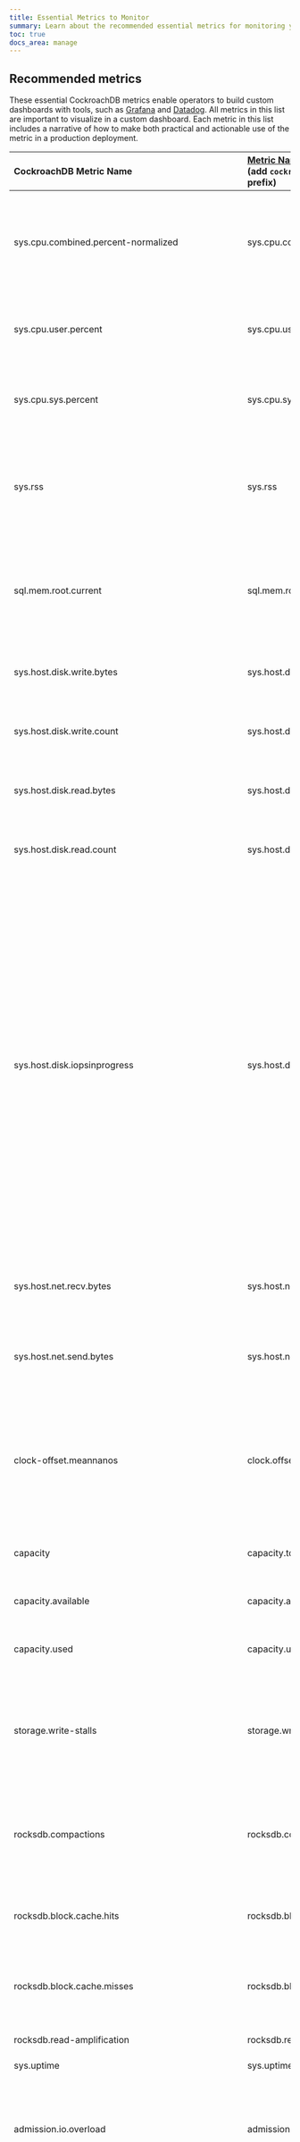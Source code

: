 ```yaml
---
title: Essential Metrics to Monitor
summary: Learn about the recommended essential metrics for monitoring your CockroachDB cluster.
toc: true
docs_area: manage
---
```


## Recommended metrics

These essential CockroachDB metrics enable operators to build custom dashboards with tools, such as [Grafana](monitor-cockroachdb-with-prometheus.html#step-5-visualize-metrics-in-grafana) and [Datadog](datadog.html). All metrics in this list are important to visualize in a custom dashboard. Each metric in this list includes a narrative of how to make both practical and actionable use of the metric in a production deployment.

| <div style="width:225px">CockroachDB Metric Name<div> | <div style="width:225px">[Metric Name in Datadog](https://docs.datadoghq.com/integrations/cockroachdb/?tab=host#metrics) (add `cockroachdb.` leading prefix)<div> | Category                | Description                                                  | Narrative                                                    |
| :-------------------------------------------------- | :----------------------------------------------------------- | :---------------------- | :----------------------------------------------------------- | :----------------------------------------------------------- |
| sys.cpu.combined.percent-normalized                 | sys.cpu.combined.percent.normalized                          | Platform                | Current user+system CPU percentage across the whole machine, normalized 0-1 by number of cores | This metric gives the CPU utilization percentage of the underlying server, virtual server or container hosting the CockroachDB process. It includes non-CockroachDB usage. If it is equal to 1 (or 100%), then the CPU is overloaded. CockroachDB should not be running in an environment with an overloaded state for extended periods of time (hours). This metric is used in the DB Console in the [CPU utilization graphs](ui-hardware-dashboard.html#cpu-percent). |
| sys.cpu.user.percent                                | sys.cpu.user.percent                                         | Platform                | Current user CPU percentage consumed by the CRDB process     | This metric gives the CPU usage percentage at the user level by the CockroachDB process only. This is similar to the Linux `top` command output. The metric value can be more than 1 (or 100%) on multi-core systems. It is best to combine user and system metrics. |
| sys.cpu.sys.percent                                 | sys.cpu.sys.percent                                          | Platform                | Current system CPU percentage consumed by the CRDB process   | This metric gives the CPU usage percentage at the system (Linux kernel) level by the CockroachDB process only. This is similar to the Linux `top` command output. The metric value can be more than 1 (or 100%) on multi-core systems. It is best to combine user and system metrics. |
| sys.rss                                             | sys.rss                                                      | Platform                | Current process memory (RSS)                                 | This metric gives the amount of RAM used by the CockroachDB process. Persistently low values over an extended period of time suggest there is underutilized memory that can be put to work with adjusted [settings for `--cache` or `--max_sql_memory`](recommended-production-settings.html#cache-and-sql-memory-size) or both. Conversely, a high utilization, even if a temporary spike, indicates an increased risk of [Out-of-memory (OOM) crash](cluster-setup-troubleshooting.html#out-of-memory-oom-crash) (particularly since the [swap is generally disabled](recommended-production-settings.html#memory)). |
| sql.mem.root.current                                | sql.mem.root.current                                         | Platform                | Current sql statement memory usage for root                  | This metric shows how memory set aside for temporary materializations, such as hash tables and intermediary result sets, is utilized. It enables an operator to optimize memory allocations based on long term observations. The maximum amount is set with [`--max_sql_memory`](recommended-production-settings.html#cache-and-sql-memory-size). If the utilization of sql memory is persistently low, perhaps some portion of this memory allocation can be shifted to [`--cache`](recommended-production-settings.html#cache-and-sql-memory-size). |
| sys.host.disk.write.bytes                           | sys.host.disk.write.bytes                                    | Platform                | Bytes written to all disks since this process started        | This metric reports the effective storage device write throughput (MB/s) rate. To confirm that storage is sufficiently provisioned, assess the I/O performance rates (IOPS and MBPS) in the context of the sys.host.disk.iopsinprogress metric. |
| sys.host.disk.write.count                           | sys.host.disk.write                                          | Platform                | Disk write operations across all disks since this process started | This metric reports the effective storage device write IOPS rate. To confirm that storage is sufficiently provisioned, assess the I/O performance rates (IOPS and MBPS) in the context of the sys.host.disk.iopsinprogress metric. |
| sys.host.disk.read.bytes                            | sys.host.disk.read.bytes                                     | Platform                | Bytes read from all disks since this process started         | This metric reports the effective storage device read throughput (MB/s) rate. To confirm that storage is sufficiently provisioned, assess the I/O performance rates (IOPS and MBPS) in the context of the sys.host.disk.iopsinprogress metric. |
| sys.host.disk.read.count                            | sys.host.disk.read                                           | Platform                | Disk read operations across all disks since this process started | This metric reports the effective storage device read IOPS rate. To confirm that storage is sufficiently provisioned, assess the I/O performance rates (IOPS and MBPS) in the context of the sys.host.disk.iopsinprogress metric. |
| sys.host.disk.iopsinprogress                        | sys.host.disk.iopsinprogress                                 | Platform                | IO operations currently in progress on this host             | This metric gives the storage device average queue length. It characterizes the storage device's performance capability. All I/O performance metrics are Linux counters and corresponds to the `avgqu-sz`  in the Linux `iostat` command output. Operators need to view the device queue graph in the context of the actual read/write IOPS and MBPS metrics that show the actual device utilization. If the device is not keeping up, the queue will grow. Values over 10 are bad. Values around 5 mean the device is working hard trying to keep up. For internal (on chassis) [NVMe](https://en.wikipedia.org/wiki/NVM_Express) devices, the queue values are typically 0. For network connected devices, such as [AWS EBS volumes](https://docs.aws.amazon.com/AWSEC2/latest/UserGuide/ebs-volume-types.html), the normal operating range of values is 1 to 2. Spikes in values are OK. They indicate an I/O spike where the device fell behind and then caught up. End users may experience inconsistent response times, but there should be no cluster stability issues. If the queue is greater than 5 for an extended period of time and IOPS or MBPS are low, then the storage is most likely not provisioned per Cockroach Labs guidance. In AWS EBS, it is commonly an EBS type, such as gp2, not suitable as database primary storage. If I/O is low and the queue is low, the most likely scenario is that the CPU is lacking and not driving I/O. One such case is a cluster with nodes with only 2 vcpus which is not supported [sizing](recommended-production-settings.html#sizing) for production deployments. There are quite a few background processes in the database that take CPU away from the workload, so the workload is just not getting the CPU. Review [storage and disk I/O](common-issues-to-monitor.html#storage-and-disk-i-o). |
| sys.host.net.recv.bytes                             | sys.host.net.recv.bytes                                      | Platform                | Bytes received on all network interfaces since this process started | This metric gives the node's ingress/egress network transfer rates for flat sections which may indicate insufficiently provisioned networking or high error rates. CockroachDB is using a reliable TCP/IP protocol, so errors result in delivery retries that create a "slow network" effect. |
| sys.host.net.send.bytes                             | sys.host.net.send.bytes                                      | Platform                | Bytes sent on all network interfaces since this process started | This metric gives the node's ingress/egress network transfer rates for flat sections which may indicate insufficiently provisioned networking or high error rates. CockroachDB is using a reliable TCP/IP protocol, so errors result in delivery retries that create a "slow network" effect. |
| clock-offset.meannanos                              | clock.offset.meannanos                                       | Platform                | Mean clock offset with other nodes                           | This metric gives the node's clock skew. In a well-configured environment, the actual clock skew would be in the sub-millisecond range. A skew exceeding 5 ms is likely due to a NTP service mis-configuration. Reducing the actual clock skew reduces the probability of uncertainty related conflicts and corresponding retires which has a positive impact on workload performance. Conversely, a larger actual clock skew increases the probability of retries due to uncertainty conflicts, with potentially measurable adverse effects on workload performance. |
| capacity                                            | capacity.total                                               | Storage                 | Total storage capacity                                       | This metric gives total storage capacity. Measurements should comply with the following rule: CockroachDB storage volumes should not be utilized more than 60% (40% free space). |
| capacity.available                                  | capacity.available                                           | Storage                 | Available storage capacity                                   | This metric gives available storage capacity. Measurements should comply with the following rule: CockroachDB storage volumes should not be utilized more than 60% (40% free space). |
| capacity.used                                       | capacity.used                                                | Storage                 | Used storage capacity                                        | This metric gives used storage capacity. Measurements should comply with the following rule: CockroachDB storage volumes should not be utilized more than 60% (40% free space). |
| storage.write-stalls                                | storage.write.stalls                                         | Storage                 | Number of instances of intentional write stalls to backpressure incoming writes | This metric reports actual disk stall events. Ideally, all reports of disk stalls should be investigated by an operator. As a pratical guideline, one stall per minute is not likely to have a material impact on workload beyond an occasional increase in response time. However one stall per second should be viewed as problematic and investigated actively.  It is particularly problematic if the rate persists over an extended period of time, and worse, if it is increasing. |
| rocksdb.compactions                                 | rocksdb.compactions.total                                    | Storage                 | Number of SST compactions                                    | This metric reports the number of a node's [LSM compactions](common-issues-to-monitor.html#lsm-health). If the number of compactions remains elevated while the LSM health does not improve, compactions are not keeping up with the workload. If the condition persists for an extended period, the cluster will initially exhibit performance issues that will eventually escalate into stability issues. |
| rocksdb.block.cache.hits                            | rocksdb.block.cache.hits                                     | Storage                 | Count of block cache hits                                    | This metric gives hits to block cache which is reserved memory. It is allocated upon the start of a node process by the [`--cache` flag](cockroach-start.html#general) and never shrinks. By observing block cache hits and misses, you can fine-tune memory allocations in the node process for the demands of the workload. |
| rocksdb.block.cache.misses                          | rocksdb.block.cache.misses                                   | Storage                 | Count of block cache misses                                  | This metric gives misses to block cache which is reserved memory. It is allocated upon the start of a node process by the [`--cache` flag](cockroach-start.html#general) and never shrinks. By observing block cache hits and misses, you can fine-tune memory allocations in the node process for the demands of the workload. |
| rocksdb.read-amplification                          | rocksdb.read.amplification                                   | Storage                 | Number of disk reads per query                               | This metric measures the worst-case or max number of files to read to serve a single key. It measures the [health of an LSM tree](common-issues-to-monitor.html#lsm-health). |
| sys.uptime                                          | sys.uptime                                                   | Health                  | Process uptime                                               |                                                              |
| admission.io.overload                               | admission.io.overload                                        | Health                  | 1-normalized float indicating whether IO admission control considers the store as overloaded with respect to compaction out of L0 (considers sub-level and file counts). | If the value of this metric exceeds 1, then it indicates overload. You can also look at the metrics `storage.l0-num-files`, `storage.l0-sublevels` or `rocksdb.read-amplification` directly. A healthy LSM shape is defined as “read-amp < 20” and “L0-files < 1000”, looking at [cluster settings](cluster-settings.html) `admission.l0_sub_level_count_overload_threshold` and `admission.l0_file_count_overload_threshold` respectively. |
| admission.wait_durations.kv-p75                     | admission.wait.durations.kv                                  | Health                  | Wait time durations for requests that waited                 | This metric shows if CPU utilization-based admission control feature is working effectively or potentially overaggressive. This is a latency histogram of how much delay was added to the workload due to throttling by CPU control. If observing over 100ms waits for over 5 seconds while there was excess CPU capacity available, then the admission control is overly aggressive. |
| admission.wait_durations.kv-stores-p75              | admission.wait.durations.kv_stores                           | Health                  | Wait time durations for requests that waited                 | This metric shows if I/O utilization-based admission control feature is working effectively or potentially overaggressive. This is a latency histogram of how much delay was added to the workload due to throttling by I/O control. If observing over 100ms waits for over 5 seconds while there was excess I/O capacity available, then the admission control is overly aggressive. |
| sys.runnable.goroutines.per.cpu                     | sys.runnable.goroutines.per_cpu                              | Health                  | Average number of goroutines that are waiting to run, normalized by number of cores | If this metric has a value over 30, it indicates a CPU overload. If the condition lasts a short period of time (a few seconds), the database users are likely to experience inconsistent response times. If the condition persists for an extended period of time (tens of seconds, or minutes) the cluster may start developing stability issues. Review [CPU planning](common-issues-to-monitor.html#cpu).
| seconds.until.enterprise.license.expiry             | seconds.until.enterprise.license.expiry                      | Expiration              | Seconds until enterprise license expiry (0 if no license present or running without enterprise features) | See Description. |
| security.certificate.expiration.ca                  | security.certificate_expiration.ca                           | Expiration              | Expiration for the CA certificate. 0 means no certificate or error | See Description. |
| security.certificate.expiration.client-ca           | security.certificate_expiration.client_ca                    | Expiration              | Expiration for the client CA certificate. 0 means no certificate or error| See Description. |
| security.certificate.expiration.ui                  | security.certificate_expiration.ui                           | Expiration              | Expiration for the UI certificate. 0 means no certificate or error| See Description. |
| security.certificate.expiration.ui-ca               | security.certificate_expiration.ui_ca                        | Expiration              | Expiration for the UI CA certificate. 0 means no certificate or error| See Description. |
| security.certificate.expiration.node                | security.certificate_expiration.node                         | Expiration              | Expiration for the node certificate. 0 means no certificate or error| See Description. |
| security.certificate.expiration.node-client         | security.certificate_expiration.node_client                  | Expiration              | Expiration for the node's client certificate. 0 means no certificate or error| See Description. |
| liveness.heartbeatlatency                           | liveness.heartbeatlatency-p90                                | KV - distributed        | Node liveness heartbeat latency                               | If this metric exceeds 1 second, it is a sign of cluster instability. |
| liveness.livenodes                                  | liveness.livenodes                                           | KV - distributed        | Number of live nodes in the cluster (will be 0 if this node is not itself live) | This is a critical metric that tracks the live nodes in the cluster. |
| distsender.rpc.sent.nextreplicaerror                | distsender.rpc.sent.nextreplicaerror                         | KV - distributed        | Number of replica-addressed RPCs sent due to per-replica errors | [RPC](architecture/overview.html#overview) errors do not necessarily indicate a problem. This metric tracks remote procedure calls that return a status value other than "success". A non-success status of an RPC should not be misconstrued as a network transport issue. It is database code logic executed on another cluster node. The non-success status is a result of an orderly execution of an RPC that reports a specific logical condition. |
| distsender.errors.notleaseholder                    | distsender.errors.notleaseholder                             | KV - distributed        | Number of NotLeaseHolderErrors encountered from replica-addressed RPCs | Errors of this type are normal during elastic cluster topology changes when leaseholders are actively rebalancing. They are automatically retried. However they may create occasional response time spikes. In that case, this metric may provide the explanation of the cause. |
| leases.transfers.success                            | leases.transfers.success                                     | KV - replication        | Number of successful lease transfers                        | A high number of lease transfers  is not a negative or positive signal. It's a reflection of the elastic  cluster activities. For example, this metric is high during cluster topology  changes. A high value is often the reason for NotLeaseHolderErrors (which are  normal/expected during rebalancing), so observing this metric may provide a  confirmation of the cause. |
| rebalancing.queriespersecond                        | rebalancing.queriespersecond]                                       | KV - replication        | Number of kv-level requests received per second by the store, considering the last 30 minutes, as used in  rebalancing decisions. | This metric shows hotspots along  the QPS dimension, providing insights into the ongoing rebalancing activities |
| ranges                                              | ranges                                                       | KV - replication        | Number of ranges                                             | Provides a measure of the data  size scale.                  |
| replicas                                            | replicas.total                                               | KV - replication        | Number of replicas                                           | Provides an operator with an  essential characterization of the data distribution across cluster nodes. |
| replicas.leaseholders                               | replicas.leaseholders                                        | KV - replication        | Number of lease holders                                      | Provides an operator with an  essential characterization of the data processing points across cluster nodes |
| ranges.underreplicated                              | ranges.underreplicated                                       | KV - replication        | Number of ranges with fewer live replicas than the replication target | Provides an operator an idea of  whether the cluster has data that is  not conforming to resilience goals. The next step is to determine where these  under-replicated ranges live (which database, table, etc.) and whether this  is temporarily expected. |
| ranges.unavailable                                  | ranges.unavailable                                           | KV - replication        | Number of ranges with fewer live replicas than needed for quorum (should probably be using replicas, not  ranges) | Provides an operator and  indicator that the cluster is unhealthy and can impact workload. If entire  range is unavailable, then it will be unable to process queries. |
| queue.replicate.replacedecommissioningreplica.error | queue.replicate.replacedecommissioningreplica.error.count                                       | KV - replication        | Number of failed decommissioning replica replacements processed by the replicate queue |                                                              |
| range.adds                                          | range.adds                                                   | KV - replication        | Number of range additions                                    | What's the difference with range  splits?                    |
| range.splits                                        | range.splits.total                                           | KV - replication        | Number of range splits                                       | Metric indicating how fast a  workload is scaling. Abnormal patterns such as spikes can indicate resource  hot spots (split heuristic is based on QPS). Consider correlating with  metrics such as CPU or using the Hot ranges page to understand definitively  whether hot spots are an issue and where (tables/indexes) they are occurring. |
| range.merges                                        | range.merges.count                                       | KV - replication        | Number of range merges                                       | DELETE metric? This is CRDB  optimization for performance. Indicates that there has been deletes in the  workload but how is this actionable? |
| sql.conns                                           | sql.conns                                                    | SQL                     | Number of active SQL connections                             | Operators should monitor the  number of connections as well as the distribution (balancing) of connections  across cluster nodes. An imbalance can lead to nodes becoming overloaded.  Review [this runbook template article](../system-overview/connection-management.md). |
| sql.new_conns                                       | sql.new_conns.count                                       | SQL                     | Number of new connection  attempts.                          | Looking at the rate of it will  show how frequently new connections are being established. This can be useful  in determining if a high rate of incoming new connections is causing  additional load on the server due to a misconfigured application. |
| sql.txns.open                                       | sql.txns.open                                                | SQL                     | Number of currently open user SQL transactions              | The number of open transactions  should roughly correspond to the number of CPUs * 4. If this metric is  consistently larger, scale out the cluster. |
| sql.statements.active                               | sql.statements.active                                        | SQL                     | Number of currently active user SQL statements              | High-level indicator of workload  (and application) degradation with query failures. Use the Insights page to  find failed executions (and their error code) to troubleshoot or  application-level logs (if instrumented) to determine cause of error. |
| sql.failure.count                                   | sql.failure                                                  | SQL                     | Number of statements resulting in a planning or runtime error | High-level indicator of workload  (and application) degradation with query failures. Use Insights to find  failed executions (and their error code) to troubleshoot. |
| sql.full.scan.count                                 | sql.full.scan                                                | SQL                     | Number of full table or index scans                         | High-level indicator of  potentially suboptimal query plans in the workload that may require index  tuning and maintenance. Use SHOW FULL TABLE SCAN or the SQL Activity page  with the corresponding metric time frame to identify the statements with a suboptimal plan. The SQL Activity  page also includes the plan(s) and index recommendations. Not  all full scans are necessarily bad especially over smaller tables. |
| sql.insert.count                                    | sql.insert.count                                             | SQL                     | Number of SQL INSERT statements successfully executed       | High-level metric reflecting  workload volume. Monitor this metric to identify abnormal application  behavior/patterns over time. If abnormal patterns emerge, use the metric time  range and filter the SQL Activity page(s) for interesting outliers or patterns.  For instance, use the Transactions/Statements page or the Sessions page to  sort on the transaction count. Find problematic sessions with high  transaction counts and trace back to a user or application. |
| sql.update.count                                    | sql.update.count                                             | SQL                     | Number of SQL UPDATE statements successfully executed       | See above                                                    |
| sql.delete.count                                    | sql.delete.count                                             | SQL                     | Number of SQL DELETE statements successfully executed       | See above                                                    |
| sql.select.count                                    | sql.select.count                                             | SQL                     | Number of SQL SELECT statements successfully executed       | See above                                                    |
| sql.ddl.count                                       | sql.ddl.count                                                | SQL                     | Number of SQL DDL statements successfully executed          | See above                                                    |
| sql.txn.begin.count                                 | sql.txn.begin.count                                          | SQL                     | Number of SQL transaction BEGIN statements successfully executed | Count number of explicit  transactions reflecting workload volume. Determine whether Explicit  transactions can be refactored to implicit. |
| sql.txn.commit.count                                | sql.txn.commit.count                                         | SQL                     | Number of SQL transaction COMMIT statements successfully executed | Count number of explicit  transactions that completed successfully. This metric can be used as a proxy  to measure the number of successful explicit transactions. |
| sql.txn.rollback.count                              | sql.txn.rollback.count                                       | SQL                     | Number of SQL transaction ROLLBACK statements successfully executed | This metric shows the number of orderly transaction rollbacks. A persistently high number of rollbacks may negatively impact the workload performance and needs to be investigated. |
| sql.txn.abort.count                                 | sql.txn.abort.count                                          | SQL                     | Number of SQL transaction abort errors                      | A persistently high number of Number of SQL transaction abort  errors may negatively impact the workload performance and needs to be investigated. |
| sql.service.latency                                 | sql.service.latency                                          | SQL                     | Latency of SQL request execution (append _p90/\_p99)        | High-level metric reflecting  workload performance. Monitor this metrics to understand P90 latency over  time. If abnormal patterns emerge, use the metric time range and filter the  SQL Activity page(s) for interesting outliers or patterns. In 23.1, SQL statements  have P90 latency to enable correlation with this metric. |
| sql.txn.latency                                     | sql.txn.latency                                              | SQL                     | Latency of SQL transactions (append _p90/\_p99)              | A latency histogram of all executed SQL transactions. Provides a bird's-eye view of the current SQL workload. |
| txnwaitqueue.deadlocks_total                        | txnwaitqueue.deadlocks.count                                       | SQL                     | Number of deadlocks detected by the transaction wait queue  | Alert on this metric if > 0, especially if transaction throughput is lower than expected. Although applications should be able to detect and recover from deadlock errors, performance and throughput can be maximized if the application logic is modified to avoid deadlock conditions in the first place - for example by keeping transactions as short as possible. |
| sql.distsql.contended_queries.count                 | sql.distsql.contended.queries                                | SQL                     | Number of SQL queries that experienced contention           | This metric is incremented whenever there is a non-trivial amount of contention experienced by a statement (read-write, write-write). Monitor this metric to correlate possible workload performance issues to contention conflicts. |
| sql.conn.latency                                    | sql.conn.latency                                             | SQL                     | Latency to establish and authenticate a SQL connection (append _p90/\_p99) | Characterizes the database  connection latency which can affect the application performance e.g. startup  times |
| txn.restarts.serializable                           | txn.restarts.serializable                                    | SQL                     | Number of restarts due to a forwarded commit timestamp and isolation=SERIALIZABLE | This is one of the measures of  the impact of contention conflicts on workload performance. For detailed  guidance on contention conflicts see [this runbook template article](../diagnostic-support/troubleshooting-sql-contention.md). Tens of  restarts per minute may be a high value, a signal of an elevated degree of contention in the workload, which should  attract operator's attention. |
| txn.restarts.writetooold                            | txn.restarts.writetooold                                     | SQL                     | Number of restarts due to a concurrent writer committing first | See above                                                    |
| txn.restarts.writetoooldmulti                       | txn.restarts.writetoooldmulti.count                                       | SQL                     | Number of restarts due to multiple concurrent writers committing first | See above                                                    |
| txn.restarts.unknown                                | txn.restarts.unknown.count                                       | SQL                     | Number of restarts due to a unknown reasons                 | See above                                                    |
| txn.restarts.txnpush                                | txn.restarts.txnpush.count                                       | SQL                     | Number of restarts due to a transaction push failure        | See above                                                    |
| txn.restarts.txnaborted                             | txn.restarts.txnaborted.count                                       | SQL                     | Number of restarts due to an abort by a concurrent transaction | These errors are generally due to deadlocks.  Deadlocks can often be prevented with a considerate transaction design.  Identify the conflicting/deadlocking transactions and consider redesigning  deadlock prone business logic implementation. |
| jobs.auto_create_stats.resume_failed                | jobs.auto.create.stats.resume_failed.count                                       | Jobs - Table Statistics | Number of auto_create_stats jobs which failed with a non-retriable error | High-level indicator that  auto-create statistics is failing which can lead to the query optimizer  running with stale statistics. This can cause suboptimal query plans to be  selected leading to poor query performance. |
| jobs.auto_create_stats.currently_running            | jobs.auto.create.stats.currently_running                                       | Jobs - Table Statistics | Number of auto_create_stats jobs currently running          | Number of active auto create  statistics job that could also be consuming resources. Ensure that foreground  SQL traffic is not impacted by correlating with SQL latency and query volume  metrics. |
| jobs.auto_create_stats.currently_paused             | jobs.auto.create.stats.currently_paused                                       | Jobs - Table Statistics | Number of auto_create_stats jobs currently considered Paused | High-level indicator that  auto-create statistics is paused which can lead to the query optimizer  running with stale statistics. This can cause suboptimal query plans to be  selected leading to poor query performance. |
| jobs.create_stats.currently_running                 | jobs.create.stats.currently_running                                       | Jobs - Table Statistics | Number of create_stats jobs currently running               | Number of active create  statistics job that could also be consuming resources. Ensure that foreground  SQL traffic is not impacted by correlating with SQL latency and query volume  metrics. |
| jobs.backup.currently_running                       | jobs.backup.currently_running                                | Jobs - Backup/Restore   | Number of backup jobs currently running                     | Self-explanatory                                             |
| jobs.backup.currently_paused                        | jobs.backup.currently_paused                                       | Jobs - Backup/Restore   | Number of backup jobs currently considered Paused           | Monitoring and alerting on this metric is a hedge against an  inadvertent operational error leaving a backup job in a paused state for an extended period of time. In functional areas where a paused job can tie up  resources or have concurrency impact or some other negative consequence. Paused  backup may break the RPO. |
| schedules.BACKUP.failed                             | schedules.backup.failed                                      | Jobs - Backup/Restore   | Number of BACKUP jobs failed                                 | Monitor the number of backup job  failures.                  |
| schedules.BACKUP.last-completed-time                | schedules.backup.last_completed_time                         | Jobs - Backup/Restore   | The unix timestamp of the most recently completed backup by a schedule specified as maintaining this metric | Monitor this metric to know that  backups are meeting the RPO. |

## Metrics for changefeeds

If [changefeeds](change-data-capture-overview.html) are created in a CockroachDB cluster, monitor these additional metrics in your custom dashboards: 

| <div style="width:225px">CockroachDB Metric Name<div> | <div style="width:225px">[Metric Name in Datadog](https://docs.datadoghq.com/integrations/cockroachdb/?tab=host#metrics) (add `cockroachdb.` leading prefix)<div> | Category                | Description                                                  | Narrative                                                    |
| --------------------------------- | ---------------------------------------------------------- | ------------------ | ------------------------------------------------------------ | ------------------------------------------------------------ |
| changefeed.running                | changefeed.running                                         | Jobs - Changefeeds | Number of currently running changefeeds, including sinkless | This tracks the total number of all running changefeeds.     |
| jobs.changefeed.currently_paused  | jobs.changefeed.currently_paused                                     | Jobs - Changefeeds | Number of changefeed jobs currently considered Paused       | Changefeed jobs should not be  paused for long time b/c the protected timestamp prevent garbage collections.  This is a safety catch to guard against an inadvertent pause. Consider  setting an alert as a hedge for an oversight/operational error. |
| changefeed.failures               | changefeed.failures                                        | Jobs - Changefeeds | Total number of changefeed jobs which have failed           | This tracks the permanent  failures (that the jobs system will not try to restart) across all  changefeeds. Any increase in this counter should prompt an operator's  investigative action. An alert is recommended. |
| changefeed.error_retries          | changefeed.error.retries                                   | Jobs - Changefeeds | Total retriable errors encountered by all changefeeds       | Transient changefeed errors.  Alert on "too many", which means - Example: during the rolling  upgrade this counter will increase b/c the changefeed jobs will restart  following node restarts. There is exponential backoff, up to 10 minutes. But  if there is no maintenance and the error rate is high - investigate.  Alert: more than 50 restarts in 15  minutes |
| changefeed.emitted_messages       | changefeed.emitted.messages                                | Jobs - Changefeeds | Messages emitted by all feeds                                | Provides an operator with a  useful context when assessing the state of changefeeds. This characterizes  the rate of changes being streamed from the CRDB cluster. |
| changefeed.emitted_bytes          | changefeed.emitted_bytes.count                                     | Jobs - Changefeeds | Bytes emitted by all feeds                                   | Provides an operator with a  useful context when assessing the state of changefeeds. This characterizes  the throughput bytes being streamed from the CRDB cluster. |
| changefeed.commit_latency         | changefeed.commit.latency                                  | Jobs - Changefeeds | A difference between event MVCC timestamp and the time it was acknowledged by the downstream sink. If the sink batches events, then the difference between the oldest  event in the batch and acknowledgement is recorded; Excludes latency during  backfill | Provides an operator with a  useful context when assessing the state of changefeeds. This characterizes  the end to end lag between a committed change and that change applied at  destination. |
| jobs.changefeed.protected_age_sec | jobs.changefeed.protected_age_sec                                     | Jobs - Changefeeds | Alert on too much data being protected                      | Changefeed protects the data  from being garbage collected. The operator should ensure the protected  timestamp should not significantly exceed the GC TTL zone configuration. It's  recommended to alert if the protected timestamp is greater than 3 times the GC  TTL. |

## Metrics for Row-Level TTL

If [Row-Level TTL](row-level-ttl.html) is configured for any table in a CockroachDB cluster, monitor these additional metrics in your custom dashboards: 

| <div style="width:225px">CockroachDB Metric Name<div> | <div style="width:225px">[Metric Name in Datadog](https://docs.datadoghq.com/integrations/cockroachdb/?tab=host#metrics) (add `cockroachdb.` leading prefix)<div> | Category                | Description                                                  | Narrative                                                    |
| ------------------------------------------------- | ----------------------------------------------------------- | -------------- | ------------------------------------------------------------ | ------------------------------------------------------------ |
| jobs.row_level_ttl.resume_completed               | jobs.row.level.ttl.resume_completed.count                                      | Jobs - Row TTL | Number of row_level_ttl jobs which successfully resumed to completion | If TTL is enabled, this should  be nonzero and correspond to the ttl_cron setting that was chosen. If it's  zero, it means the job isn't running |
| jobs.row_level_ttl.resume_failed                  | jobs.row.level.ttl.resume_failed.count                                      | Jobs - Row TTL | Number of row_level_ttl jobs which failed with a non-retriable error | This should remain at zero.  Repeated errors means the TTL job is not deleting data. |
| jobs.row_level_ttl.rows_selected                  | jobs.row.level.ttl.rows_selected.count                                      | Jobs - Row TTL | Number of rows selected for deletion by the row level TTL job. | Correlate with the metric below  to ensure all the rows that should be deleted are getting deleted. |
| jobs.row_level_ttl.rows_deleted                   | jobs.row.level.ttl.rows_deleted.count                                      | Jobs - Row TTL | Number of rows deleted by the row level TTL job.            | Correlate with the metric above  to ensure all the rows that should be deleted are getting deleted. |
| jobs.row_level_ttl.currently_paused               | jobs.row.level.ttl.currently_paused                                      | Jobs - Row TTL | Number of row_level_ttl jobs currently considered Paused    | Check this to ensure the TTL job does not remain paused inadvertently for an extended period. |
| jobs.row_level_ttl.currently_running              | jobs.row.level.ttl.currently_running                                      | Jobs - Row TTL | Number of row_level_ttl jobs currently running              | Monitor this to ensure there  aren't too many TTL jobs running at the same time. Generally, this should be  in the low single digits. |
| schedules.scheduled-row-level-ttl-executor.failed | schedules.scheduled.row.level.ttl.executor_failed.count                                      | Jobs - Row TTL | Number of scheduled-row-level-ttl-executor jobs failed      | Check this to ensure the TTL job  is running. If it's non-zero, it means the job could not be created. |

## See also

- [Available Metrics](metrics.html#available-metrics)
- [Metrics available in Datadog](https://docs.datadoghq.com/integrations/cockroachdb/)
- [Cluster API](cluster-api.html)
- [Example Dashboards - Grafana,  Splunk; plus Prometheus Alerts](https://github.com/cockroachdb/cockroach/tree/master/monitoring)
- [CRDB Source Code - DB Console metrics to graphs mappings (in *.tsx files)](https://github.com/cockroachdb/cockroach/tree/master/pkg/ui/workspaces/db-console/src/views/cluster/containers/nodeGraphs/dashboards)
- [Events to alert on](monitoring-and-alerting.html#events-to-alert-on)
- [Runbook Template - Monitoring and Alerting](https://github.com/cockroachlabs/cockroachdb-runbook-template/tree/main/monitoring-alerts)
